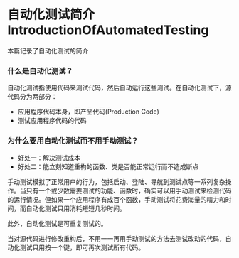 # 自动化测试简介IntroductionOfAutomatedTesting
本篇记录了自动化测试的简介

### 什么是自动化测试？
自动化测试指使用代码来测试代码，然后自动运行这些测试。在自动化测试下，源代码分为两部分：

* 应用程序代码本身，即产品代码(Production Code)
* 测试应用程序代码的代码

### 为什么要用自动化测试而不用手动测试？

* 好处一：解决测试成本
* 好处二：能立刻知道重构的函数、类是否能正常运行而不造成断点

手动测试模拟了正常用户的行为，包括启动、登陆、导航到测试点等一系列复杂操作。当只有一个或少数需要测试的功能、函数时，确实可以用手动测试来检测代码的运行情况。但如果一个应用程序有成百个函数，手动测试将花费海量的精力和时间，而自动化测试只用消耗短短几秒时间。

此外，自动化测试是可重复测试的。

当对源代码进行修改重构后，不用一一再用手动测试的方法去测试改动的代码，自动化测试只用按一个键，即可再次测试所有代码。




